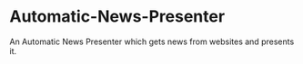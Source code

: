 # Automatic-News-Presenter
An Automatic News Presenter which gets news from websites and presents it.
